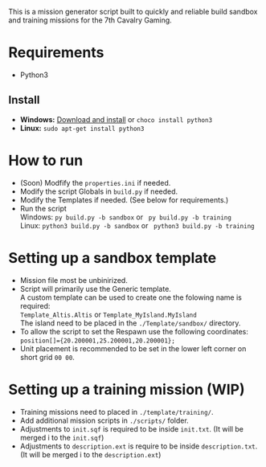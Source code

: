 This is a mission generator script built to quickly and reliable build sandbox and training missions for the 7th Cavalry Gaming.

# Requirements
* Python3

## Install
- **Windows:** 
  [Download and install](https://www.python.org) or `choco install python3`
- **Linux:** `sudo apt-get install python3`

# How to run
- (Soon) Modfify the `properties.ini` if needed.
- Modify the script Globals in ``build.py`` if needed.
- Modify the Templates if needed. (See below for requirements.) 
- Run the script<br />
  Windows: `py build.py -b sandbox` or ` py build.py -b training`<br />
  Linux: `python3 build.py -b sandbox` or ` python3 build.py -b training`

# Setting up a sandbox template
- Mission file most be unbinirized.
- Script will primarily use the Generic template.<br />
  A custom template can be used to create one the folowing name is required:<br />
  `Template_Altis.Altis` or `Template_MyIsland.MyIsland`<br />
  The island need to be placed in the `./Template/sandbox/` directory.
- To allow the script to set the Respawn use the following coordinates:<br />
  `position[]={20.200001,25.200001,20.200001};` 
- Unit placement is recommended to be set in the lower left corner on short grid `00 00`.

# Setting up a training mission (WIP)
- Training missions need to placed in `./template/training/`.
- Add additional mission scripts in `./scripts/` folder.
- Adjustments to `init.sqf` is required to be inside  `init.txt`. (It will be merged i to the `init.sqf`) 
- Adjustments to `description.ext` is require to be inside `description.txt`. (It will be merged i to the `description.ext`) 
